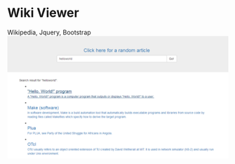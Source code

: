 Wiki Viewer
==============
Wikipedia, Jquery, Bootstrap
![](https://github.com/PoetLiu/web/blob/master/WikiViewer/intro.png?raw=true)
